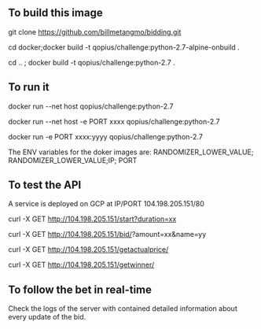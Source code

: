 ## To build this image
git clone https://github.com/billmetangmo/bidding.git

cd docker;docker build -t qopius/challenge:python-2.7-alpine-onbuild .

cd .. ; docker build -t qopius/challenge:python-2.7 .

## To run it
docker run --net host qopius/challenge:python-2.7

docker run --net host -e PORT xxxx qopius/challenge:python-2.7

docker run -e PORT xxxx:yyyy qopius/challenge:python-2.7

The ENV variables for the doker images are: RANDOMIZER_LOWER_VALUE; RANDOMIZER_LOWER_VALUE;IP; PORT


## To test the API
A service is deployed on GCP at IP/PORT 104.198.205.151/80

curl -X GET http://104.198.205.151/start?duration=xx
 
curl -X GET http://104.198.205.151/bid/<id>?amount=xx&name=yy
 
curl -X GET http://104.198.205.151/getactualprice/<id>
 
curl -X GET http://104.198.205.151/getwinner/<id>
 


## To follow the bet in real-time

Check the logs of the server with contained detailed information about every update of the bid.
